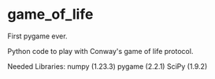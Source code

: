 # game_of_life
 First pygame ever. 
 
Python code to play with Conway's game of life protocol.

Needed Libraries:
numpy (1.23.3)
pygame (2.2.1)
SciPy (1.9.2)


